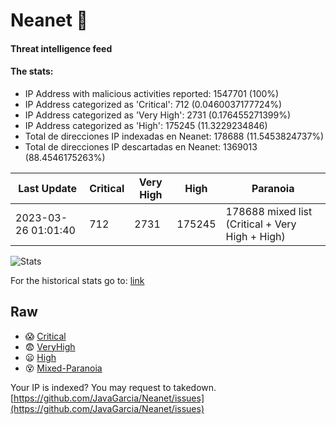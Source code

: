 # Neanet :hocho:
#### Threat intelligence feed
#### The stats:

- IP Address with malicious activities reported: 1547701 (100%)
- IP Address categorized as 'Critical':  712 (0.0460037177724%)
- IP Address categorized as 'Very High':  2731 (0.176455271399%)
- IP Address categorized as 'High':  175245 (11.3229234846)
- Total de direcciones IP indexadas en Neanet:  178688 (11.5453824737%)
- Total de direcciones IP descartadas en Neanet:  1369013 (88.4546175263%)

| Last Update | Critical | Very High | High | Paranoia |
| --- | --- | --- | --- | --- |
| 2023-03-26 01:01:40 | 712 | 2731 | 175245 | 178688 mixed list (Critical + Very High + High)|

![Stats](https://docs.google.com/spreadsheets/d/e/2PACX-1vSnaNMIXVabIpDJjufMlzH7poXnshF3mgd8Is1g9ytUEzVsP5my4Trn8f-xkoLLQ38xpL3HtmUexLo6/pubchart?oid=501124687&format=image)

For the historical stats go to: [link](/stats.csv)
## Raw
- :scream: [Critical](https://raw.githubusercontent.com/JavaGarcia/Neanet/master/blacklists/neanet_critical.txt)
- :fearful: [VeryHigh](https://raw.githubusercontent.com/JavaGarcia/Neanet/master/blacklists/neanet_veryHigh.txtt)
- :frowning: [High](https://raw.githubusercontent.com/JavaGarcia/Neanet/master/blacklists/neanet_high.txt)
- :dizzy_face: [Mixed-Paranoia](https://raw.githubusercontent.com/JavaGarcia/Neanet/master/blacklists/neanet_all.txt)


Your IP is indexed? You may request to takedown. [https://github.com/JavaGarcia/Neanet/issues](https://github.com/JavaGarcia/Neanet/issues)













































































































































































































































































































































































































































































































































































































































































































































































































































































































































































































































































































































































































































































































































































































































































































































































































































































































































































































































































































































































































































































































































































































































































































































































































































































































































































































































































































































































































































































































































































































































































































































































































































































































































































































































































































































































































































































































































































































































































































































































































































































































































































































































































































































































































































































































































































































































































































































































































































































































































































































































































































































































































































































































































































































































































































































































































































































































































































































































































































































































































































































































































































































































































































































































































































































































































































































































































































































































































































































































































































































































































































































































































































































































































































































































































































































































































































































































































































































































































































































































































































































































































































































































































































































































































































































































































































































































































































































































































































































































































































































































































































































































































































































































































































































































































































































































































































































































































































































































































































































































































































































































































































































































































































































